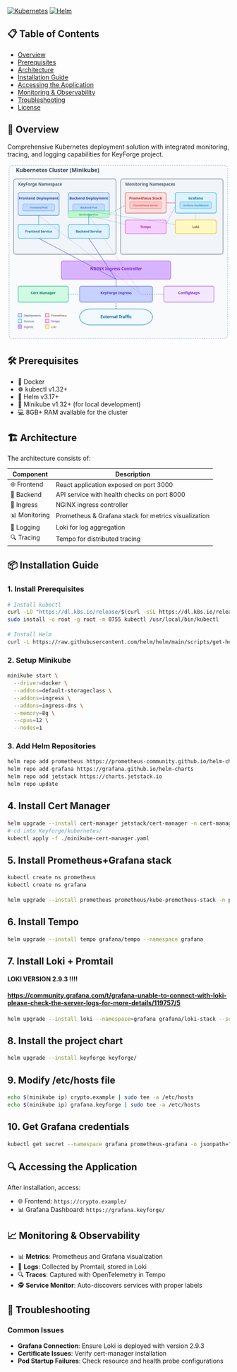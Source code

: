 [![Kubernetes](https://img.shields.io/badge/Kubernetes-1.32%2B-blue?logo=kubernetes)](https://kubernetes.io/)
[![Helm](https://img.shields.io/badge/Helm-v3.17%2B-blue?logo=helm)](https://helm.sh/)

## 📋 Table of Contents

- [Overview](#-overview)
- [Prerequisites](#-prerequisites)
- [Architecture](#-architecture)
- [Installation Guide](#-installation-guide)
- [Accessing the Application](#-accessing-the-application)
- [Monitoring & Observability](#-monitoring--observability)
- [Troubleshooting](#-troubleshooting)
- [License](#-license)

## 🌟 Overview

Comprehensive Kubernetes deployment solution with integrated monitoring,
tracing, and logging capabilities for KeyForge project.

![KeyForge K8s Architecture](./k8s.png)

## 🛠 Prerequisites

- 🐳 Docker
- ☸️ kubectl v1.32+
- 🚢 Helm v3.17+
- 🚦 Minikube v1.32+ (for local development)
- 💻 8GB+ RAM available for the cluster

## 🏗 Architecture

The architecture consists of:

| Component | Description |
|-----------|-------------|
| 🌐 Frontend | React application exposed on port 3000 |
| 🔧 Backend | API service with health checks on port 8000 |
| 🔀 Ingress | NGINX ingress controller  |
| 📊 Monitoring | Prometheus & Grafana stack for metrics visualization |
| 📝 Logging | Loki for log aggregation |
| 🔍 Tracing | Tempo for distributed tracing |

## 📦 Installation Guide

### 1. Install Prerequisites

```bash
# Install kubectl
curl -LO "https://dl.k8s.io/release/$(curl -sSL https://dl.k8s.io/release/stable.txt)/bin/linux/amd64/kubectl"
sudo install -o root -g root -m 0755 kubectl /usr/local/bin/kubectl

# Install Helm
curl -L https://raw.githubusercontent.com/helm/helm/main/scripts/get-helm-3 | bash
```

### 2. Setup Minikube

```bash
minikube start \
  --driver=docker \
  --addons=default-storageclass \
  --addons=ingress \
  --addons=ingress-dns \
  --memory=8g \
  --cpus=12 \
  --nodes=1
```

### 3. Add Helm Repositories

```bash
helm repo add prometheus https://prometheus-community.github.io/helm-charts
helm repo add grafana https://grafana.github.io/helm-charts
helm repo add jetstack https://charts.jetstack.io
helm repo update
```

## 4. Install Cert Manager
```bash
helm upgrade --install cert-manager jetstack/cert-manager -n cert-manager --create-namespace --set installCRDs=true
# cd into Keyforge/kubernetes/
kubectl apply -f ./minikube-cert-manager.yaml
```

## 5. Install Prometheus+Grafana stack
```bash
kubectl create ns prometheus
kubectl create ns grafana

helm upgrade --install prometheus prometheus/kube-prometheus-stack -n prometheus --values ./prom-stack-values.yaml
```

## 6. Install Tempo
```bash
helm upgrade --install tempo grafana/tempo --namespace grafana
```

## 7. Install  Loki + Promtail
#### LOKI VERSION 2.9.3 !!!!
#### https://community.grafana.com/t/grafana-unable-to-connect-with-loki-please-check-the-server-logs-for-more-details/119757/5
```bash
helm upgrade --install loki --namespace=grafana grafana/loki-stack --set loki.image.tag=2.9.3 --values ./loki-values.yaml
```

## 8. Install the project chart
```bash
helm upgrade --install keyforge keyforge/
```

## 9. Modify /etc/hosts file
```bash
echo $(minikube ip) crypto.example | sudo tee -a /etc/hosts
echo $(minikube ip) grafana.keyforge | sudo tee -a /etc/hosts
```

## 10. Get Grafana credentials
```bash
kubectl get secret --namespace grafana prometheus-grafana -o jsonpath="{.data.admin-password}" | base64 -d; echo
```

## 🔍 Accessing the Application

After installation, access:
- 🌐 Frontend: `https://crypto.example/`
- 📊 Grafana Dashboard: `https://grafana.keyforge/`

## 📈 Monitoring & Observability

- 📊 **Metrics**: Prometheus and Grafana visualization
- 📝 **Logs**: Collected by Promtail, stored in Loki
- 🔍 **Traces**: Captured with OpenTelemetry in Tempo
- 🕵️ **Service Monitor**: Auto-discovers services with proper labels

## 🐞 Troubleshooting

### Common Issues

- **Grafana Connection**: Ensure Loki is deployed with version 2.9.3
- **Certificate Issues**: Verify cert-manager installation
- **Pod Startup Failures**: Check resource and health probe configurations

